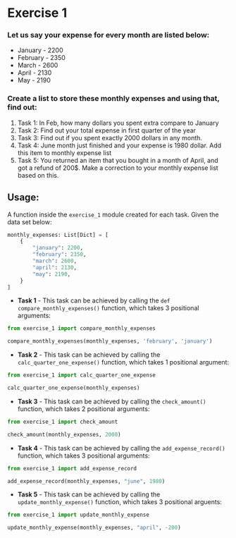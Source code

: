 # Exercise 1
### Let us say your expense for every month are listed below:
- January - 2200
- February - 2350
- March - 2600
- April - 2130
- May - 2190

### Create a list to store these monthly expenses and using that, find out:
1. Task 1: In Feb, how many dollars you spent extra compare to January
2. Task 2: Find out your total expense in first quarter of the year
3. Task 3: Find out if you spent exactly 2000 dollars in any month.
4. Task 4: June month just finished and your expense is 1980 dollar. Add this item to monthly expense list
5. Task 5: You returned an item that you bought in a month of April, and got a refund of 200$. Make a correction to your monthly expense list based on this.

## Usage:
A function inside the `exercise_1` module created for each task. Given the data set below:
```python
monthly_expenses: List[Dict] = [
    {
        "january": 2200,
        "february": 2350,
        "march": 2600,
        "april": 2130,
        "may": 2190,
    }   
]
```
- **Task 1** - This task can be achieved by calling the `def compare_monthly_expenses()` function, which takes 3 positional arguments:
```python
from exercise_1 import compare_monthly_expenses

compare_monthly_expenses(monthly_expenses, 'february', 'january')
```

- **Task 2** - This task can be achieved by calling the `calc_quarter_one_expense()` function, which takes 1 positional argument:
```python
from exercise_1 import calc_quarter_one_expense

calc_quarter_one_expense(monthly_expenses)
```

- **Task 3** - This task can be achieved by calling the `check_amount()` function, which takes 2 positional arguments:
```python
from exercise_1 import check_amount

check_amount(monthly_expenses, 2000)
```

- **Task 4** - This task can be achieved by calling the `add_expense_record()` function, which takes 3 positional arguments:
```python
from exercise_1 import add_expense_record

add_expense_record(monthly_expenses, "june", 1980)
```

- **Task 5** - This task can be achieved by calling the `update_monthly_expense()` function, which takes 3 positional arguents:
```python
from exercise_1 import update_monthly_expense

update_monthly_expense(monthly_expenses, "april", -200)
```